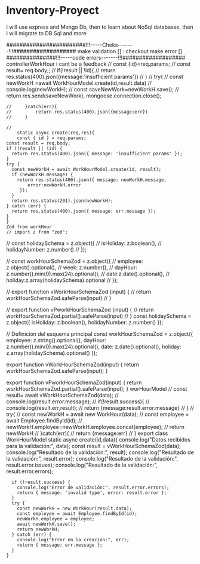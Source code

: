 # Inventory-Proyect
I will use express and Mongo Db, then to learn about NoSql databases, then I will migrate to DB Sql and more

########################!!!-----Cheks-------!!!###################
make validation  [] : checkout
make error  []  
###############!!!-----code errors-------!!!###################
controllerWorkHour
i cant be a feedback
    //     const {id}=req.params;
    //     const result= req.body;;
    //     if(!result || !id){
    //         return res.status(400).json({message:'insufficient params'})
    //     }
    //     try{
    //         const newWorkH =await WorkHourModel.create(id,result.data)
    //         console.log(newWorkH);
    //         const saveNewWork=newWorkH.save();
    //         return res.send(saveNewWork), mongoose.connection.close();
    
    //     }catch(err){
    //         return res.status(400).json({message:err})            
    //     }
        
    // 
        static async create(req,res){
        const { id } = req.params;
    const result = req.body;
    if (!result || !id) {
      return res.status(400).json({ message: 'insufficient params' });
    }
    try {
      const newWorkH = await WorkHourModel.create(id, result);
      if (newWorkH.message) {
        return res.status(400).json({ message: newWorkH.message,
            error:newWorkH.error
         });
      }
      return res.status(201).json(newWorkH);
    } catch (err) {
      return res.status(400).json({ message: err.message });
    }
    }
    Zod from workHour 
    // import z from "zod";

// const holidaySchema = z.object({
//   isHoliday: z.boolean(),
//   holidayNumber: z.number()
// });

// const workHourSchemaZod = z.object({
//     employee: z.object().optional(),
//     week: z.number(),
//     dayHour: z.number().min(0).max(24).optional(),
//     date:z.date().optional(),
//     holiday:z.array(holidaySchema).optional
//   });

//   export function vWorkHourSchemaZod (input) {
//     return workHourSchemaZod.safeParse(input)
//   }
  
//   export function vPworkHourSchemaZod (input) {
//     return workHourSchemaZod.partial().safeParse(input)
//   }
const holidaySchema = z.object({
  isHoliday: z.boolean(),
  holidayNumber: z.number()
});

// Definición del esquema principal
const workHourSchemaZod = z.object({
  employee: z.string().optional(),
  dayHour: z.number().min(0).max(24).optional(),
  date: z.date().optional(),
  holiday: z.array(holidaySchema).optional()
});

export function vWorkHourSchemaZod(input) {
  return workHourSchemaZod.safeParse(input);
}

export function vPworkHourSchemaZod(input) {
  return workHourSchemaZod.partial().safeParse(input);
}
worHourModel
      // const result= await vWorkHourSchemaZod(data);
      //   console.log(result.error.message);
      //   if(!result.success){
      //     console.log(result.err,result);
      //       return {message:result.error.message}
      //   }
      // try{
      //   const newWorkH = await new WorkHour(data);
      //   const employee = await Employee.findById(id);
      //   newWorkH.employee=newWorkH.employee.concat(employee);
      //   return newWorkH
      // }catch(err){
      //   return {message:err}
      // }
        export class WorkHourModel
    static async create(id,data){
      console.log("Datos recibidos para la validación:", data);
      const result = vWorkHourSchemaZod(data);
      console.log("Resultado de la validación:", result);
      console.log("Resultado de la validación:", result.error);
      console.log("Resultado de la validación:", result.error.issues);
      console.log("Resultado de la validación:", result.error.errors);

      if (!result.success) {
        console.log("Error de validación:", result.error.errors);
        return { message: 'invalid type', error: result.error };
      }
      try {
        const newWorkH = new WorkHour(result.data);
        const employee = await Employee.findById(id);
        newWorkH.employee = employee;
        await newWorkH.save();
        return newWorkH;
      } catch (err) {
        console.log("Error en la creación:", err);
        return { message: err.message };
      }
    }